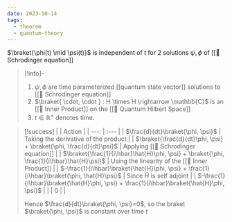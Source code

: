 ```yaml
---
date: 2023-10-14
tags:
  - theorem
  - quantum-theory
---
```

$\braket{\phi(t) \mid \psi(t)}$ is independent of $t$ for 2 solutions $\psi, \phi$  of [[📕 Schrodinger equation]]

>[!info]-
> 1. $\psi, \phi$ are time parameterized [[quantum state vector]] solutions to [[📕 Schrodinger equation]]
> 2. $\braket{ \cdot, \cdot } : H \times H \rightarrow \mathbb{C}$ is an [[📘 Inner Product]] on the [[📘 Quantum Hilbert Space]] 
> 3. $t \in \mathbb{R}^+$ denotes time.

>[!success]
> |  | Action |
> | ---: | :--- |
> | $\frac{d}{dt}\braket{\phi, \psi}$ | Taking the derivative of the product |
> | $\braket{\frac{d}{dt}\phi, \psi} + \braket{\phi, \frac{d}{dt}\psi}$ | Applying [[📕 Schrodinger equation]] |
> | $\braket{\frac{1}{i\hbar}\hat{H}\phi, \psi} + \braket{\phi, \frac{1}{i\hbar}\hat{H}\psi}$ | Using the linearity of the [[📘 Inner Product]] |
> | $-\frac{1}{i\hbar}\braket{\hat{H}\phi, \psi} + \frac{1}{i\hbar}\braket{\phi, \hat{H}\psi}$ | Since $\hat H$ is self adjoint |
> | $-\frac{1}{i\hbar}\braket{\hat{H}\phi, \psi} + \frac{1}{i\hbar}\braket{\hat{H}\phi, \psi}$ | |
> | $0$ |  |
> 
> Hence $\frac{d}{dt}\braket{\phi, \psi}=0$, so the braket $\braket{\phi, \psi}$ is constant over time $t$


